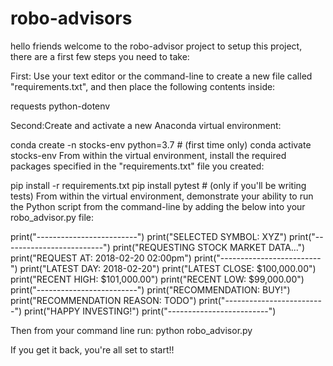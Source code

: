 # robo-advisors

hello friends
welcome to the robo-advisor project
to setup this project, there are a first few steps you need to take: 

First: Use your text editor or the command-line to create a new file called "requirements.txt", and then place the following contents inside:


requests
python-dotenv

Second:Create and activate a new Anaconda virtual environment:

conda create -n stocks-env python=3.7 # (first time only)
conda activate stocks-env
From within the virtual environment, install the required packages specified in the "requirements.txt" file you created:

pip install -r requirements.txt
pip install pytest # (only if you'll be writing tests)
From within the virtual environment, demonstrate your ability to run the Python script from the command-line by adding the below into your robo_advisor.py file:

print("-------------------------")
print("SELECTED SYMBOL: XYZ")
print("-------------------------")
print("REQUESTING STOCK MARKET DATA...")
print("REQUEST AT: 2018-02-20 02:00pm")
print("-------------------------")
print("LATEST DAY: 2018-02-20")
print("LATEST CLOSE: $100,000.00")
print("RECENT HIGH: $101,000.00")
print("RECENT LOW: $99,000.00")
print("-------------------------")
print("RECOMMENDATION: BUY!")
print("RECOMMENDATION REASON: TODO")
print("-------------------------")
print("HAPPY INVESTING!")
print("-------------------------")

Then from your command line run: python robo_advisor.py

If you get it back, you're all set to start!!